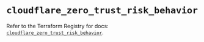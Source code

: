 # `cloudflare_zero_trust_risk_behavior`

Refer to the Terraform Registry for docs: [`cloudflare_zero_trust_risk_behavior`](https://registry.terraform.io/providers/cloudflare/cloudflare/5.7.0/docs/resources/zero_trust_risk_behavior).
